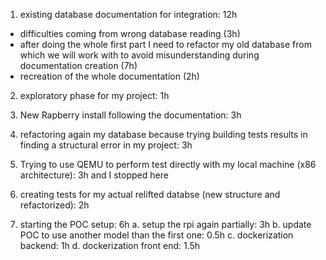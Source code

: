 1. existing database documentation for integration: 12h 
  - difficulties coming from wrong database reading (3h)
  - after doing the whole first part I need to refactor my old database from which we will work with to avoid misunderstanding during documentation creation (7h)
  - recreation of the whole documentation (2h)
2. exploratory phase for my project: 1h

3. New Rapberry install following the documentation: 3h
4. refactoring again my database because trying building tests results in finding a structural error in my project: 3h
5. Trying to use QEMU to perform test directly with my local machine (x86 architecture): 3h and I stopped here
6. creating tests for my actual relifted databse (new structure and refactorized): 2h 
7. starting the POC setup: 6h
  a. setup the rpi again partially: 3h
  b. update POC to use another model than the first one: 0.5h
  c. dockerization backend: 1h
  d. dockerization front end: 1.5h